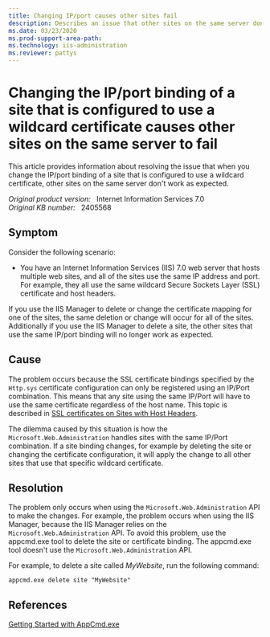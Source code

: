 ```yaml
---
title: Changing IP/port causes other sites fail
description: Describes an issue that other sites on the same server don't work as expected when you change the IP/port binding of a site that is configured to use a wildcard certificate. Provides solutions.
ms.date: 03/23/2020
ms.prod-support-area-path: 
ms.technology: iis-administration
ms.reviewer: pattys
---
```

# Changing the IP/port binding of a site that is configured to use a wildcard certificate causes other sites on the same server to fail

This article provides information about resolving the issue that when you change the IP/port binding of a site that is configured to use a wildcard certificate, other sites on the same server don't work as expected.

_Original product version:_ &nbsp; Internet Information Services 7.0  
_Original KB number:_ &nbsp; 2405568

## Symptom

Consider the following scenario:

- You have an Internet Information Services (IIS) 7.0 web server that hosts multiple web sites, and all of the sites use the same IP address and port. For example, they all use the same wildcard Secure Sockets Layer (SSL) certificate and host headers.

If you use the IIS Manager to delete or change the certificate mapping for one of the sites, the same deletion or change will occur for all of the sites. Additionally if you use the IIS Manager to delete a site, the other sites that use the same IP/port binding will no longer work as expected.

## Cause

The problem occurs because the SSL certificate bindings specified by the `Http.sys` certificate configuration can only be registered using an IP/Port combination. This means that any site using the same IP/Port will have to use the same certificate regardless of the host name. This topic is described in [SSL certificates on Sites with Host Headers](https://blogs.iis.net/thomad/ssl-certificates-on-sites-with-host-headers).

The dilemma caused by this situation is how the `Microsoft.Web.Administration` handles sites with the same IP/Port combination. If a site binding changes, for example by deleting the site or changing the certificate configuration, it will apply the change to all other sites that use that specific wildcard certificate.

## Resolution

The problem only occurs when using the `Microsoft.Web.Administration` API to make the changes. For example, the problem occurs when using the IIS Manager, because the IIS Manager relies on the `Microsoft.Web.Administration` API. To avoid this problem, use the appcmd.exe tool to delete the site or certificate binding. The appcmd.exe tool doesn't use the `Microsoft.Web.Administration` API.

For example, to delete a site called *MyWebsite*, run the following  command:

```console
appcmd.exe delete site "MyWebsite"
```

## References

[Getting Started with AppCmd.exe](/iis/get-started/getting-started-with-iis/getting-started-with-appcmdexe)
